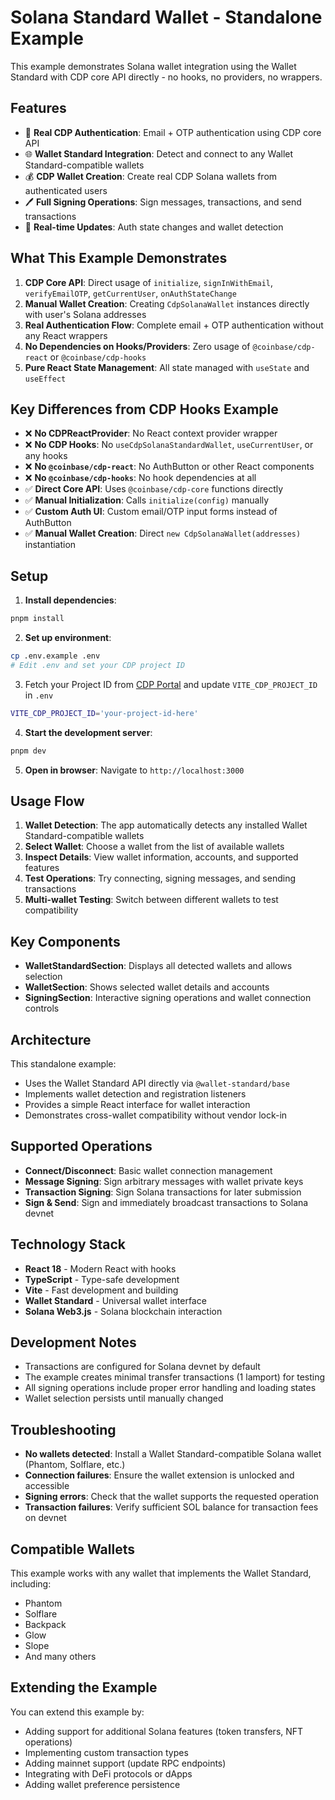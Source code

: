 # Solana Standard Wallet - Standalone Example

This example demonstrates Solana wallet integration using the Wallet Standard with CDP core API directly - no hooks, no providers, no wrappers.

## Features

- 🔐 **Real CDP Authentication**: Email + OTP authentication using CDP core API
- 🌐 **Wallet Standard Integration**: Detect and connect to any Wallet Standard-compatible wallets
- 💰 **CDP Wallet Creation**: Create real CDP Solana wallets from authenticated users
- 🖊️ **Full Signing Operations**: Sign messages, transactions, and send transactions
- 🔄 **Real-time Updates**: Auth state changes and wallet detection

## What This Example Demonstrates

1. **CDP Core API**: Direct usage of `initialize`, `signInWithEmail`, `verifyEmailOTP`, `getCurrentUser`, `onAuthStateChange`
2. **Manual Wallet Creation**: Creating `CdpSolanaWallet` instances directly with user's Solana addresses
3. **Real Authentication Flow**: Complete email + OTP authentication without any React wrappers
4. **No Dependencies on Hooks/Providers**: Zero usage of `@coinbase/cdp-react` or `@coinbase/cdp-hooks`
5. **Pure React State Management**: All state managed with `useState` and `useEffect`

## Key Differences from CDP Hooks Example

- ❌ **No CDPReactProvider**: No React context provider wrapper
- ❌ **No CDP Hooks**: No `useCdpSolanaStandardWallet`, `useCurrentUser`, or any hooks
- ❌ **No `@coinbase/cdp-react`**: No AuthButton or other React components
- ❌ **No `@coinbase/cdp-hooks`**: No hook dependencies at all
- ✅ **Direct Core API**: Uses `@coinbase/cdp-core` functions directly
- ✅ **Manual Initialization**: Calls `initialize(config)` manually
- ✅ **Custom Auth UI**: Custom email/OTP input forms instead of AuthButton
- ✅ **Manual Wallet Creation**: Direct `new CdpSolanaWallet(addresses)` instantiation

## Setup

1. **Install dependencies**:

```bash
pnpm install
```

2. **Set up environment**:

```bash
cp .env.example .env
# Edit .env and set your CDP project ID
```

3. Fetch your Project ID from [CDP Portal](https://portal.cdp.coinbase.com/) and update `VITE_CDP_PROJECT_ID` in `.env`

```bash
VITE_CDP_PROJECT_ID='your-project-id-here'
```

4. **Start the development server**:

```bash
pnpm dev
```

5. **Open in browser**: Navigate to `http://localhost:3000`

## Usage Flow

1. **Wallet Detection**: The app automatically detects any installed Wallet Standard-compatible wallets
2. **Select Wallet**: Choose a wallet from the list of available wallets
3. **Inspect Details**: View wallet information, accounts, and supported features
4. **Test Operations**: Try connecting, signing messages, and sending transactions
5. **Multi-wallet Testing**: Switch between different wallets to test compatibility

## Key Components

- **WalletStandardSection**: Displays all detected wallets and allows selection
- **WalletSection**: Shows selected wallet details and accounts
- **SigningSection**: Interactive signing operations and wallet connection controls

## Architecture

This standalone example:

- Uses the Wallet Standard API directly via `@wallet-standard/base`
- Implements wallet detection and registration listeners
- Provides a simple React interface for wallet interaction
- Demonstrates cross-wallet compatibility without vendor lock-in

## Supported Operations

- **Connect/Disconnect**: Basic wallet connection management
- **Message Signing**: Sign arbitrary messages with wallet private keys
- **Transaction Signing**: Sign Solana transactions for later submission
- **Sign & Send**: Sign and immediately broadcast transactions to Solana devnet

## Technology Stack

- **React 18** - Modern React with hooks
- **TypeScript** - Type-safe development
- **Vite** - Fast development and building
- **Wallet Standard** - Universal wallet interface
- **Solana Web3.js** - Solana blockchain interaction

## Development Notes

- Transactions are configured for Solana devnet by default
- The example creates minimal transfer transactions (1 lamport) for testing
- All signing operations include proper error handling and loading states
- Wallet selection persists until manually changed

## Troubleshooting

- **No wallets detected**: Install a Wallet Standard-compatible Solana wallet (Phantom, Solflare, etc.)
- **Connection failures**: Ensure the wallet extension is unlocked and accessible
- **Signing errors**: Check that the wallet supports the requested operation
- **Transaction failures**: Verify sufficient SOL balance for transaction fees on devnet

## Compatible Wallets

This example works with any wallet that implements the Wallet Standard, including:

- Phantom
- Solflare
- Backpack
- Glow
- Slope
- And many others

## Extending the Example

You can extend this example by:

- Adding support for additional Solana features (token transfers, NFT operations)
- Implementing custom transaction types
- Adding mainnet support (update RPC endpoints)
- Integrating with DeFi protocols or dApps
- Adding wallet preference persistence
